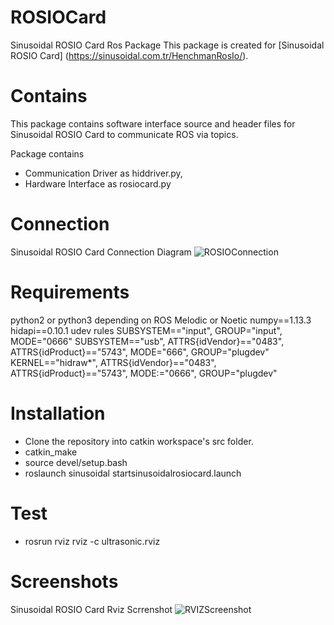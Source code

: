 # ROSIOCard
Sinusoidal ROSIO Card Ros Package
This package is created for [Sinusoidal ROSIO Card] (https://sinusoidal.com.tr/HenchmanRosIo/).

# Contains
This package contains software interface source and header files for Sinusoidal ROSIO Card to communicate ROS via topics.

Package contains 
- Communication Driver as hiddriver.py, 
- Hardware Interface as rosiocard.py

# Connection
Sinusoidal ROSIO Card Connection Diagram ![ROSIOConnection](https://cloud.sinusoidal.com.tr/f/cf889bc0cd134e19a84d/?dl=1)

# Requirements
python2 or python3 depending on ROS Melodic or Noetic
numpy==1.13.3
hidapi==0.10.1
udev rules
SUBSYSTEM=="input", GROUP="input", MODE="0666"
SUBSYSTEM=="usb", ATTRS{idVendor}=="0483", ATTRS{idProduct}=="5743", MODE="666", GROUP="plugdev"
KERNEL=="hidraw*", ATTRS{idVendor}=="0483", ATTRS{idProduct}=="5743", MODE:="0666", GROUP="plugdev"

# Installation
* Clone the repository into catkin workspace's src folder.
* catkin_make
* source devel/setup.bash
* roslaunch sinusoidal startsinusoidalrosiocard.launch

# Test 
* rosrun rviz rviz -c ultrasonic.rviz

# Screenshots
Sinusoidal ROSIO Card Rviz Scrrenshot ![RVIZScreenshot](https://cloud.sinusoidal.com.tr/f/de8793d40eee4d6caaf5/?dl=1)

